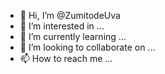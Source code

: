 - 👋 Hi, I’m @ZumitodeUva
- 👀 I’m interested in ...
- 🌱 I’m currently learning ...
- 💞️ I’m looking to collaborate on ...
- 📫 How to reach me ...

<!---
ZumitodeUva/ZumitodeUva is a ✨ special ✨ repository because its `README.md` (this file) appears on your GitHub profile.
You can click the Preview link to take a look at your changes.
--->
